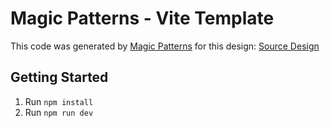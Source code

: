 # Magic Patterns - Vite Template

This code was generated by [Magic Patterns](https://magicpatterns.com) for this design: [Source Design](https://www.magicpatterns.com/c/6sqnus8mdkdasorcou2kdn)

## Getting Started

1. Run `npm install`
2. Run `npm run dev`

